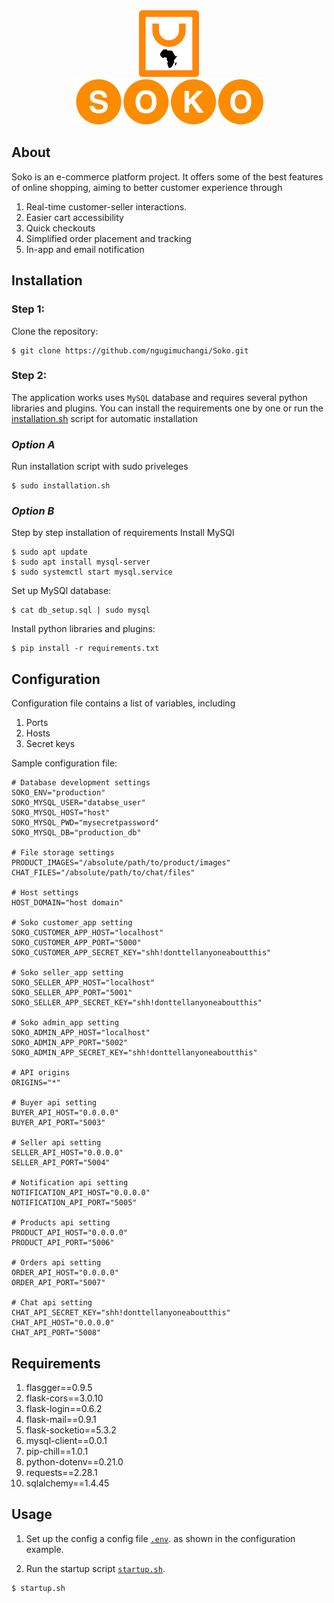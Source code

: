 <div style="text-align: center;">
<img src="/web_app/customer_app/static/images/site/favicon-big.svg" style="margin: auto; display: block;" alt="soko logo">
</div>
<img src="/web_app/customer_app/static/images/site/logo-small.svg" 
style="margin: auto; display: block;" alt="soko text">

## About

Soko is an e-commerce platform project. It offers some of the best features of online shopping, aiming to better customer experience through

1. Real-time customer-seller interactions.
2. Easier cart accessibility
3. Quick checkouts
4. Simplified order placement and tracking
5. In-app and email notification

## Installation

### Step 1:

Clone the repository:

```
$ git clone https://github.com/ngugimuchangi/Soko.git
```

### Step 2:

The application works uses `MySQL` database and requires several python libraries and plugins. You can install the requirements one by one or run the [installation.sh](installation.sh) script for automatic installation

### _*Option A*_

Run installation script with sudo priveleges

```
$ sudo installation.sh
```

### _Option B_

Step by step installation of requirements
Install MySQl

```
$ sudo apt update
$ sudo apt install mysql-server
$ sudo systemctl start mysql.service
```

Set up MySQl database:

```
$ cat db_setup.sql | sudo mysql
```

Install python libraries and plugins:

```
$ pip install -r requirements.txt
```

## Configuration

Configuration file contains a list of variables, including

1. Ports
2. Hosts
3. Secret keys

Sample configuration file:

```
# Database development settings
SOKO_ENV="production"
SOKO_MYSQL_USER="databse_user"
SOKO_MYSQL_HOST="host"
SOKO_MYSQL_PWD="mysecretpassword"
SOKO_MYSQL_DB="production_db"

# File storage settings
PRODUCT_IMAGES="/absolute/path/to/product/images"
CHAT_FILES="/absolute/path/to/chat/files"

# Host settings
HOST_DOMAIN="host domain"

# Soko customer_app setting
SOKO_CUSTOMER_APP_HOST="localhost"
SOKO_CUSTOMER_APP_PORT="5000"
SOKO_CUSTOMER_APP_SECRET_KEY="shh!donttellanyoneaboutthis"

# Soko seller_app setting
SOKO_SELLER_APP_HOST="localhost"
SOKO_SELLER_APP_PORT="5001"
SOKO_SELLER_APP_SECRET_KEY="shh!donttellanyoneaboutthis"

# Soko admin_app setting
SOKO_ADMIN_APP_HOST="localhost"
SOKO_ADMIN_APP_PORT="5002"
SOKO_ADMIN_APP_SECRET_KEY="shh!donttellanyoneaboutthis"

# API origins
ORIGINS="*"

# Buyer api setting
BUYER_API_HOST="0.0.0.0"
BUYER_API_PORT="5003"

# Seller api setting
SELLER_API_HOST="0.0.0.0"
SELLER_API_PORT="5004"

# Notification api setting
NOTIFICATION_API_HOST="0.0.0.0"
NOTIFICATION_API_PORT="5005"

# Products api setting
PRODUCT_API_HOST="0.0.0.0"
PRODUCT_API_PORT="5006"

# Orders api setting
ORDER_API_HOST="0.0.0.0"
ORDER_API_PORT="5007"

# Chat api setting
CHAT_API_SECRET_KEY="shh!donttellanyoneaboutthis"
CHAT_API_HOST="0.0.0.0"
CHAT_API_PORT="5008"
```

## Requirements

1. flasgger==0.9.5
2. flask-cors==3.0.10
3. flask-login==0.6.2
4. flask-mail==0.9.1
5. flask-socketio==5.3.2
6. mysql-client==0.0.1
7. pip-chill==1.0.1
8. python-dotenv==0.21.0
9. requests==2.28.1
10. sqlalchemy==1.4.45

## Usage

1. Set up the config a config file [`.env`](.env). as shown in the configuration example.

2. Run the startup script [`startup.sh`](startup.sh).

```
$ startup.sh
```
